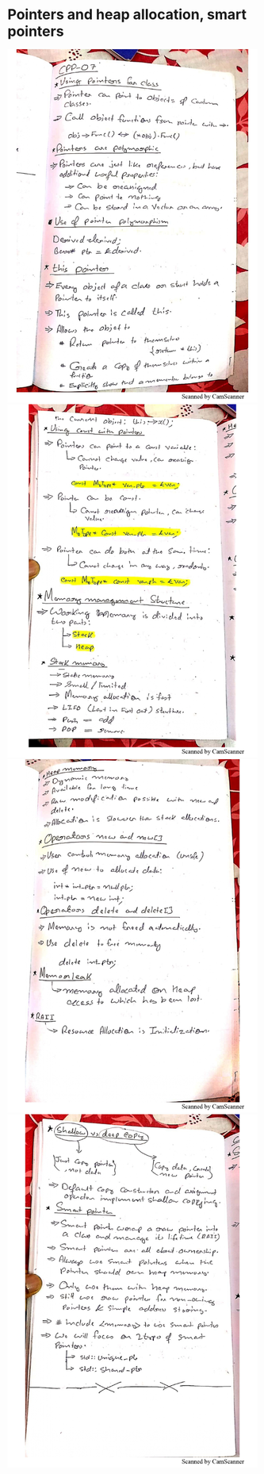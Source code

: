 # Pointers and heap allocation, smart pointers

![](./1.jpg)
![](./2.jpg)
![](./3.jpg)
![](./4.jpg)
